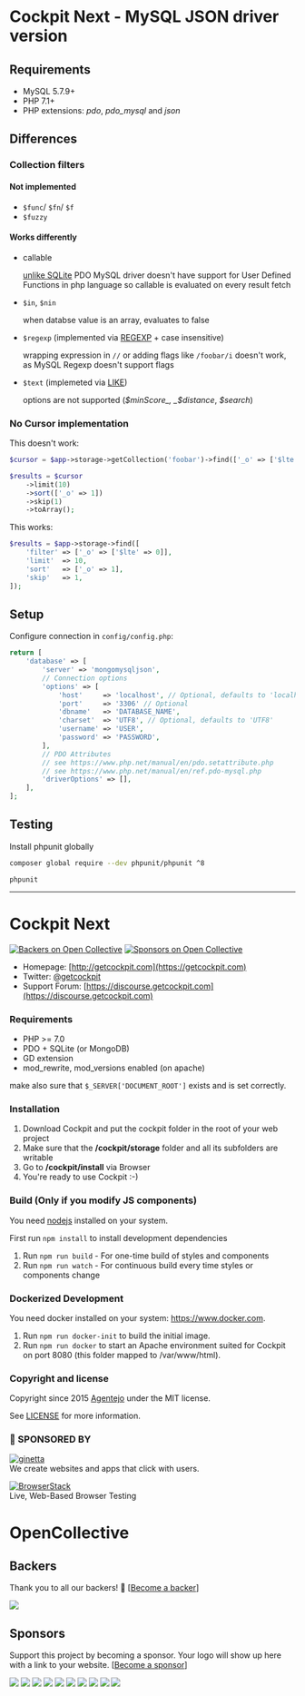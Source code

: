 # Cockpit Next - MySQL JSON driver version

## Requirements

- MySQL 5.7.9+
- PHP 7.1+
- PHP extensions: *pdo*, *pdo_mysql* and *json*


## Differences

### Collection filters

#### Not implemented

- `$func`/ `$fn`/ `$f`
- `$fuzzy`

#### Works differently

- callable

  [unlike SQLite](https://www.php.net/manual/en/pdo.sqlitecreatefunction.php) PDO MySQL driver doesn't have support for User Defined Functions in php language so callable is evaluated on every result fetch

- `$in`, `$nin`

  when databse value is an array, evaluates to false

- `$regexp` (implemented via [REGEXP](https://dev.mysql.com/doc/refman/5.7/en/regexp.html) + case insensitive)

  wrapping expression in `//` or adding flags like `/foobar/i` doesn't work, as MySQL Regexp doesn't support flags

- `$text` (implemeted via [LIKE](https://dev.mysql.com/doc/refman/5.7/en/string-comparison-functions.html#operator_like))

  options are not supported (_$minScore_, _$distance_, _$search_)

### No Cursor implementation

This doesn't work:

```php
$cursor = $app->storage->getCollection('foobar')->find(['_o' => ['$lte' => 0]]);

$results = $cursor
    ->limit(10)
    ->sort(['_o' => 1])
    ->skip(1)
    ->toArray();
```

This works:

```php
$results = $app->storage->find([
    'filter' => ['_o' => ['$lte' => 0]],
    'limit'  => 10,
    'sort'   => ['_o' => 1],
    'skip'   => 1,
]);
```

## Setup

Configure connection in `config/config.php`:

```php
return [
    'database' => [
        'server' => 'mongomysqljson',
        // Connection options
        'options' => [
            'host'     => 'localhost', // Optional, defaults to 'localhost'
            'port'     => '3306' // Optional
            'dbname'   => 'DATABASE_NAME',
            'charset'  => 'UTF8', // Optional, defaults to 'UTF8'
            'username' => 'USER',
            'password' => 'PASSWORD',
        ],
        // PDO Attributes
        // see https://www.php.net/manual/en/pdo.setattribute.php
        // see https://www.php.net/manual/en/ref.pdo-mysql.php
        'driverOptions' => [],
    ],
];
```

## Testing
Install phpunit globally

```sh
composer global require --dev phpunit/phpunit ^8
```

```
phpunit
```

___

# Cockpit Next

[![Backers on Open Collective](https://opencollective.com/cockpit/backers/badge.svg)](#backers) [![Sponsors on Open Collective](https://opencollective.com/cockpit/sponsors/badge.svg)](#sponsors)

* Homepage: [http://getcockpit.com](https://getcockpit.com)
* Twitter: [@getcockpit](http://twitter.com/getcockpit)
* Support Forum: [https://discourse.getcockpit.com](https://discourse.getcockpit.com)


### Requirements

* PHP >= 7.0
* PDO + SQLite (or MongoDB)
* GD extension
* mod_rewrite, mod_versions enabled (on apache)

make also sure that <code>$_SERVER['DOCUMENT_ROOT']</code> exists and is set correctly.


### Installation

1. Download Cockpit and put the cockpit folder in the root of your web project
2. Make sure that the __/cockpit/storage__ folder and all its subfolders are writable
3. Go to __/cockpit/install__ via Browser
4. You're ready to use Cockpit :-)


### Build (Only if you modify JS components)

You need [nodejs](https://nodejs.org/) installed on your system.

First run `npm install` to install development dependencies

1. Run `npm run build` - For one-time build of styles and components
2. Run `npm run watch` - For continuous build every time styles or components change


### Dockerized Development

You need docker installed on your system: https://www.docker.com.

1. Run `npm run docker-init` to build the initial image.
2. Run `npm run docker` to start an Apache environment suited for Cockpit on port 8080 (this folder mapped to /var/www/html).


### Copyright and license

Copyright since 2015 [Agentejo](https://agentejo.com) under the MIT license.

See [LICENSE](LICENSE) for more information.


### 💐 SPONSORED BY

[![ginetta](https://user-images.githubusercontent.com/321047/29219315-f1594924-7eb7-11e7-9d58-4dcf3f0ad6d6.png)](https://www.ginetta.net)<br>
We create websites and apps that click with users.


[![BrowserStack](https://user-images.githubusercontent.com/355427/27389060-9f716c82-569d-11e7-923c-bd5fe7f1c55a.png)](https://www.browserstack.com)<br>
Live, Web-Based Browser Testing


# OpenCollective

## Backers

Thank you to all our backers! 🙏 [[Become a backer](https://opencollective.com/cockpit#backer)]

<a href="https://opencollective.com/cockpit#backers" target="_blank"><img src="https://opencollective.com/cockpit/backers.svg?width=890"></a>


## Sponsors

Support this project by becoming a sponsor. Your logo will show up here with a link to your website. [[Become a sponsor](https://opencollective.com/cockpit#sponsor)]

<a href="https://opencollective.com/cockpit/sponsor/0/website" target="_blank"><img src="https://opencollective.com/cockpit/sponsor/0/avatar.svg"></a>
<a href="https://opencollective.com/cockpit/sponsor/1/website" target="_blank"><img src="https://opencollective.com/cockpit/sponsor/1/avatar.svg"></a>
<a href="https://opencollective.com/cockpit/sponsor/2/website" target="_blank"><img src="https://opencollective.com/cockpit/sponsor/2/avatar.svg"></a>
<a href="https://opencollective.com/cockpit/sponsor/3/website" target="_blank"><img src="https://opencollective.com/cockpit/sponsor/3/avatar.svg"></a>
<a href="https://opencollective.com/cockpit/sponsor/4/website" target="_blank"><img src="https://opencollective.com/cockpit/sponsor/4/avatar.svg"></a>
<a href="https://opencollective.com/cockpit/sponsor/5/website" target="_blank"><img src="https://opencollective.com/cockpit/sponsor/5/avatar.svg"></a>
<a href="https://opencollective.com/cockpit/sponsor/6/website" target="_blank"><img src="https://opencollective.com/cockpit/sponsor/6/avatar.svg"></a>
<a href="https://opencollective.com/cockpit/sponsor/7/website" target="_blank"><img src="https://opencollective.com/cockpit/sponsor/7/avatar.svg"></a>
<a href="https://opencollective.com/cockpit/sponsor/8/website" target="_blank"><img src="https://opencollective.com/cockpit/sponsor/8/avatar.svg"></a>
<a href="https://opencollective.com/cockpit/sponsor/9/website" target="_blank"><img src="https://opencollective.com/cockpit/sponsor/9/avatar.svg"></a>
